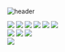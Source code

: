 ### 
![header](https://capsule-render.vercel.app/api?type=waving&height=400&width=100%&text=Luckylucys%Github&fontAlign=70)




<div align="left">
	<img src="https://img.shields.io/badge/HTML5-E34F26?style=flat&logo=HTML5&logoColor=white" />
	<img src="https://img.shields.io/badge/CSS3-1572B6?style=flat&logo=CSS3&logoColor=white" />
	<img src="https://img.shields.io/badge/javascript-F7DF1E?style=flat&logo=CSS3&logoColor=#F7DF1E" />
	<img src="https://img.shields.io/badge/jquery-0769AD?style=flat&logo=CSS3&logoColor=#0769AD" />
	<img src="https://img.shields.io/badge/react-61DAFB?style=flat&logo=CSS3&logoColor=#61DAFB" />
	<img src="https://img.shields.io/badge/vuedotjs-4FC08D?style=flat&logo=CSS3&logoColor=#4FC08D" />
</div>
<div align="left">
	<img src="https://img.shields.io/badge/visualstudiocode-007ACC?style=flat-square&logo=visualstudiocode&logoColor=#007ACC"/>
	<img src="https://img.shields.io/badge/git-05032?style=flat&logo=CSS3&logoColor=#F05032" />
	<img src="https://img.shields.io/badge/github-181717?style=flat&logo=CSS3&logoColor=#181717" />
</div>
<a href="https://hits.seeyoufarm.com"><img src="https://hits.seeyoufarm.com/api/count/incr/badge.svg?url=https%3A%2F%2Fgithub.com%2Fluckylucyj&count_bg=%23181717&title_bg=%23181717&icon=github.svg&icon_color=%23E7E7E7&title=github&edge_flat=false"/></a>
<!--
**luckylucyj/luckylucyj** is a ✨ _special_ ✨ repository because its `README.md` (this file) appears on your GitHub profile.

Here are some ideas to get you started:

- 🔭 I’m currently working on ...
- 🌱 I’m currently learning ...
- 👯 I’m looking to collaborate on ...
- 🤔 I’m looking for help with ...
- 💬 Ask me about ...
- 📫 How to reach me: ...
- 😄 Pronouns: ...
- ⚡ Fun fact: ...
-->
